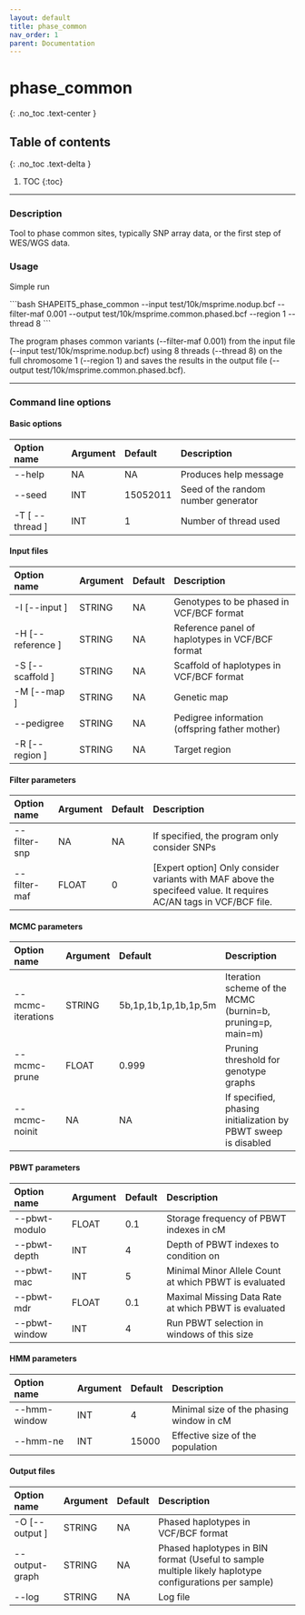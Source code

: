 ```yaml
---
layout: default
title: phase_common
nav_order: 1
parent: Documentation
---
```

# phase_common
{: .no_toc .text-center }

## Table of contents
{: .no_toc .text-delta }

1. TOC
{:toc}

---

### Description
Tool to phase common sites, typically SNP array data, or the first step of WES/WGS data.

### Usage
Simple run

<div class="code-example" markdown="1">
```bash
SHAPEIT5_phase_common --input test/10k/msprime.nodup.bcf --filter-maf 0.001  --output test/10k/msprime.common.phased.bcf --region 1 --thread 8
```
</div>

The program phases common variants (\-\-filter-maf 0.001) from the input file (\-\-input test/10k/msprime.nodup.bcf) using 8 threads (\-\-thread 8) on the full chromosome 1 (\-\-region 1) and saves the results in the output file (\-\-output test/10k/msprime.common.phased.bcf).

---

### Command line options

#### Basic options

| Option name 	       | Argument| Default  | Description |
|:---------------------|:--------|:---------|:-------------------------------------|
| \-\-help             | NA      | NA       | Produces help message |
| \-\-seed             | INT     | 15052011 | Seed of the random number generator  |
| \-T \[ \-\-thread \] | INT     | 1        | Number of thread used|

#### Input files

| Option name 	       | Argument| Default  | Description |
|:---------------------|:--------|:---------|:-------------------------------------|
| \-I \[\-\-input \]   | STRING  | NA       | Genotypes to be phased in VCF/BCF format |
| \-H \[\-\-reference \]| STRING  | NA       | Reference panel of haplotypes in VCF/BCF format  |
| \-S \[\-\-scaffold \]| STRING  | NA       | Scaffold of haplotypes in VCF/BCF format  |
| \-M \[\-\-map \]     | STRING  | NA       | Genetic map  |
| \-\-pedigree         | STRING  | NA       | Pedigree information (offspring father mother) |
| \-R \[\-\-region \]  | STRING  | NA       | Target region  |


#### Filter parameters

| Option name 	       | Argument| Default  | Description |
|:---------------------|:--------|:---------|:-------------------------------------|
| \-\-filter-snp       | NA      | NA       | If specified, the program only consider SNPs |
| \-\-filter-maf       | FLOAT   | 0        | \[Expert option\] Only consider variants with MAF above the specifeed value. It requires AC/AN tags in VCF/BCF file. |


#### MCMC parameters

| Option name 	      | Argument| Default              | Description |
|:--------------------|:--------|:---------------------|:-------------------------------------|
| \-\-mcmc-iterations | STRING  | 5b,1p,1b,1p,1b,1p,5m | Iteration scheme of the MCMC (burnin=b, pruning=p, main=m) |
| \-\-mcmc-prune      | FLOAT   | 0.999                | Pruning threshold for genotype graphs  |
| \-\-mcmc-noinit     | NA      | NA                   | If specified, phasing initialization by PBWT sweep is disabled |

#### PBWT parameters

| Option name 	      | Argument|  Default  | Description |
|:--------------------|:--------|:----------|:-------------------------------------|
| \-\-pbwt-modulo     | FLOAT   | 0.1       | Storage frequency of PBWT indexes in cM |
| \-\-pbwt-depth      | INT     | 4         | Depth of PBWT indexes to condition on  |
| \-\-pbwt-mac        | INT     | 5         | Minimal Minor Allele Count at which PBWT is evaluated |
| \-\-pbwt-mdr        | FLOAT   | 0.1       | Maximal Missing Data Rate at which PBWT is evaluated |
| \-\-pbwt-window     | INT     | 4         | Run PBWT selection in windows of this size |

#### HMM parameters

| Option name 	      | Argument|  Default  | Description |
|:--------------------|:--------|:----------|:-------------------------------------|
| \-\-hmm-window      | INT     | 4         | Minimal size of the phasing window in cM |
| \-\-hmm-ne          | INT     | 15000     | Effective size of the population |

#### Output files

| Option name 	       | Argument| Default  | Description |
|:---------------------|:--------|:---------|:-------------------------------------|
| \-O \[\-\-output \]  | STRING  | NA       | Phased haplotypes in VCF/BCF format |
| \-\-output-graph     | STRING  | NA       | Phased haplotypes in BIN format (Useful to sample multiple likely haplotype configurations per sample)  |
| \-\-log              | STRING  | NA       | Log file  |
